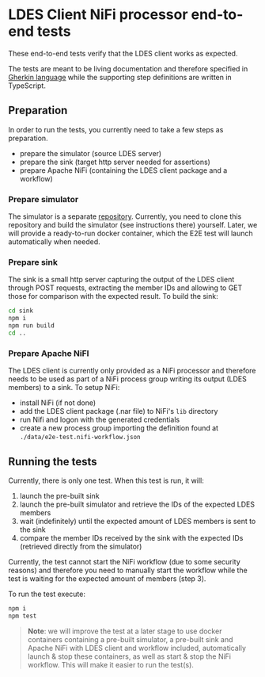 # LDES Client NiFi processor end-to-end tests
These end-to-end tests verify that the LDES client works as expected.

The tests are meant to be living documentation and therefore specified in [Gherkin language](https://cucumber.io/docs/gherkin/) while the supporting step definitions are written in TypeScript.

## Preparation
In order to run the tests, you currently need to take a few steps as preparation.
* prepare the simulator (source LDES server)
* prepare the sink (target http server needed for assertions)
* prepare Apache NiFi (containing the LDES client package and a workflow) 

### Prepare simulator
The simulator is a separate [repository](https://github.com/Informatievlaanderen/VSDS-LDESServerSimulator). Currently, you need to clone this repository and build the simulator (see instructions there) yourself. Later, we will provide a ready-to-run docker container, which the E2E test will launch automatically when needed.

### Prepare sink
The sink is a small http server capturing the output of the LDES client through POST requests, extracting the member IDs and allowing to GET those for comparison with the expected result. To build the sink:
```bash
cd sink
npm i
npm run build
cd ..
```

### Prepare Apache NiFI
The LDES client is currently only provided as a NiFi processor and therefore needs to be used as part of a NiFi process group writing its output (LDES members) to a sink. To setup NiFi:
* install NiFi (if not done)
* add the LDES client package (.nar file) to NiFi's `lib` directory
* run Nifi and logon with the generated credentials
* create a new process group importing the definition found at `./data/e2e-test.nifi-workflow.json`

## Running the tests
Currently, there is only one test. When this test is run, it will:
1. launch the pre-built sink
2. launch the pre-built simulator and retrieve the IDs of the expected LDES members
3. wait (indefinitely) until the expected amount of LDES members is sent to the sink
4. compare the member IDs received by the sink with the expected IDs (retrieved directly from the simulator)

Currently, the test cannot start the NiFi workflow (due to some security reasons) and therefore you need to manually start the workflow while the test is waiting for the expected amount of members (step 3).

To run the test execute:
```bash
npm i
npm test
```
> **Note**: we will improve the test at a later stage to use docker containers containing a pre-built simulator, a pre-built sink and Apache NiFi with LDES client and workflow included, automatically launch & stop these containers, as well as start & stop the NiFi workflow. This will make it easier to run the test(s).
